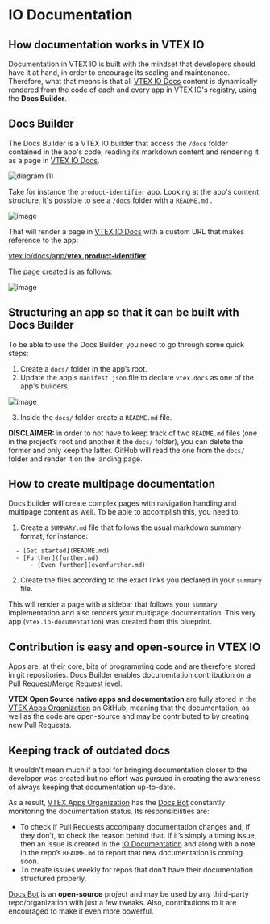 # IO Documentation

## How documentation works in VTEX IO

Documentation in VTEX IO is built with the mindset that developers should have it at hand, in order to encourage its scaling and maintenance. Therefore, what that means is that all [VTEX IO Docs](https://vtex.io/docs) content is dynamically rendered from the code of each and every app in VTEX IO's registry, using the **Docs Builder**. 

## Docs Builder

The Docs Builder is a VTEX IO builder that access the `/docs` folder contained in the app's code, reading its markdown content and rendering it as a page in [VTEX IO Docs](https://vtex.io/docs).

![diagram (1)](https://user-images.githubusercontent.com/18701182/64049859-9fc5bc80-cb4c-11e9-8072-4200ead73e9a.png)

Take for instance the `product-identifier` app. Looking at the app's content structure, it's possible to see a `/docs` folder with a `README.md` .

![image](https://user-images.githubusercontent.com/18701182/64050596-f2a07380-cb4e-11e9-8ad2-69cc7cd850ff.png)

That will render a page in [VTEX IO Docs](https://vtex.io/docs) with a custom URL that makes reference to the app: 

[vtex.io/docs/app/**vtex.product-identifier**](https://vtex.io/docs/app/vtex.product-identifier)

The page created is as follows:

![image](https://user-images.githubusercontent.com/18701182/64051239-d00f5a00-cb50-11e9-93d1-29974d9803a4.png)

## Structuring an app so that it can be built with Docs Builder

To be able to use the Docs Builder, you need to go through some quick steps:

1. Create a `docs/` folder in the app’s root.
2. Update the app's `manifest.json` file to declare `vtex.docs` as one of the app's builders.

![image](https://user-images.githubusercontent.com/18701182/64052096-a99eee00-cb53-11e9-8d69-925a451231ab.png)

3. Inside the `docs/` folder create a `README.md` file.

**DISCLAIMER:** in order to not have to keep track of two `README.md` files (one in the project’s root and another it the `docs/` folder), you can delete the former and only keep the latter. GitHub will read the one from the `docs/` folder and render it on the landing page.

## How to create multipage documentation
 
Docs builder will create complex pages with navigation handling and multipage content as well. To be able to accomplish this, you need to: 

1. Create a `SUMMARY.md` file that follows the usual markdown summary format, for instance:
 
```
  - [Get started](README.md)
  - [Further](further.md)
      - [Even further](evenfurther.md)
```

2. Create the files according to the exact links you declared in your `summary` file.

This will render a page with a sidebar that follows your `summary` implementation and also renders your multipage documentation. This very app (`vtex.io-documentation`) was created from this blueprint. 

## Contribution is easy and open-source in VTEX IO

Apps are, at their core, bits of programming code and are therefore stored in git repositories. Docs Builder enables documentation contribution on a Pull Request/Merge Request level. 

**VTEX Open Source native apps and documentation** are fully stored in the [VTEX Apps Organization](https://github.com/vtex-apps) on GitHub, meaning that the documentation, as well as the code are open-source and may be contributed to by creating new Pull Requests. 

## Keeping track of outdated docs

It wouldn't mean much if a tool for bringing documentation closer to the developer was created but no effort was pursued in creating the awareness of always keeping that documentation up-to-date.

As a result, [VTEX Apps Organization](https://github.com/vtex-apps) has the [Docs Bot](https://github.com/vtex-apps/docs-bot) constantly monitoring the documentation status. Its responsibilities are:

- To check if Pull Requests accompany documentation changes and, if they don't, to check the reason behind that. If it’s simply a timing issue, then an issue is created in the [IO Documentation](https://github.com/vtex-apps/io-documentation) and along with a note in the repo’s `README.md` to report that new documentation is coming soon.
- To create issues weekly for repos that don't have their documentation structured properly.

[Docs Bot](https://github.com/vtex-apps/docs-bot) is an **open-source** project and may be used by any third-party repo/organization with just a few tweaks. Also, contributions to it are encouraged to make it even more powerful.
